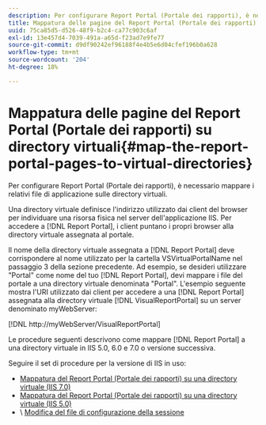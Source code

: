 ```yaml
---
description: Per configurare Report Portal (Portale dei rapporti), è necessario mappare i relativi file di applicazione sulle directory virtuali.
title: Mappatura delle pagine del Report Portal (Portale dei rapporti) su directory virtuali
uuid: 75ca85d5-d526-48f9-b2c4-ca77c903c6af
exl-id: 13e457d4-7039-491a-a65d-f23ad7e9fe77
source-git-commit: d9df90242ef96188f4e4b5e6d04cfef196b0a628
workflow-type: tm+mt
source-wordcount: '204'
ht-degree: 18%

---
```


# Mappatura delle pagine del Report Portal (Portale dei rapporti) su directory virtuali{#map-the-report-portal-pages-to-virtual-directories}

Per configurare Report Portal (Portale dei rapporti), è necessario mappare i relativi file di applicazione sulle directory virtuali.

Una directory virtuale definisce l&#39;indirizzo utilizzato dai client del browser per individuare una risorsa fisica nel server dell&#39;applicazione IIS. Per accedere a [!DNL Report Portal], i client puntano i propri browser alla directory virtuale assegnata al portale.

Il nome della directory virtuale assegnata a [!DNL Report Portal] deve corrispondere al nome utilizzato per la cartella VSVirtualPortalName nel passaggio 3 della sezione precedente. Ad esempio, se desideri utilizzare &quot;Portal&quot; come nome del tuo [!DNL Report Portal], devi mappare i file del portale a una directory virtuale denominata &quot;Portal&quot;. L&#39;esempio seguente mostra l&#39;URI utilizzato dai client per accedere a una [!DNL Report Portal] assegnata alla directory virtuale [!DNL VisualReportPortal] su un server denominato myWebServer:

[!DNL http://myWebServer/VisualReportPortal]

Le procedure seguenti descrivono come mappare [!DNL Report Portal] a una directory virtuale in IIS 5.0, 6.0 e 7.0 o versione successiva.

Seguire il set di procedure per la versione di IIS in uso:

* [Mappatura del Report Portal (Portale dei rapporti) su una directory virtuale (IIS 7.0)](../../../../home/c-rpt-oview/c-install-rpt-port/c-virtual-dir/c-map-rpt-port-vdir-7.md#concept-9fc9595bb83147238965be4832df0a08)
* [Mappatura del Report Portal (Portale dei rapporti) su una directory virtuale (IIS 5.0)](../../../../home/c-rpt-oview/c-install-rpt-port/c-virtual-dir/c-map-rpt-port-vdir-5.md#concept-402cb33c50d640e480098517140ffc74)
* \ [Modifica del file di configurazione della sessione](../../../../home/c-rpt-oview/c-install-rpt-port/t-edit-sess-config-file.md#task-cf11c3a780bd4936afd3f64a6b30afc7)

